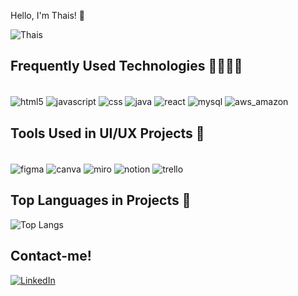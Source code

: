 Hello, I'm Thais! 👋
<br/>


![Thais](https://github-readme-stats.vercel.app/api?username=thaismoitinho&show_icons=true&theme=tokyonight)

## Frequently Used Technologies 👩🏻‍💻🚀
<div style="display: inline_block"> <br/>
<img align="center" alt="html5" src=https://img.shields.io/badge/HTML5-E34F26?style=for-the-badge&logo=html5&logoColor=white /> 
<img align="center" alt="javascript" src=https://img.shields.io/badge/JavaScript-323330?style=for-the-badge&logo=javascript&logoColor=F7DF1Ek /> 
<img align="center" alt="css" src=https://img.shields.io/badge/CSS3-1572B6?style=for-the-badge&logo=css3&logoColor=white /> 
<img align="center" alt="java" src=https://img.shields.io/badge/Java-ED8B00?style=for-the-badge&logo=openjdk&logoColor=white /> 
<img align="center" alt="react" src= https://img.shields.io/badge/React-20232A?style=for-the-badge&logo=react&logoColor=61DAFB /> 
<img align="center" alt="mysql" src=https://img.shields.io/badge/MySQL-00000F?style=for-the-badge&logo=mysql&logoColor=white /> 
<img align="center" alt="aws_amazon" src=https://img.shields.io/badge/Amazon_AWS-232F3E?style=for-the-badge&logo=amazon-aws&logoColor=white />
</div>
</div>

## Tools Used in UI/UX Projects 🎨
<div style="display: inline_block"> <br/>
<img align="center" alt="figma" src=https://img.shields.io/badge/Figma-F24E1E?style=for-the-badge&logo=figma&logoColor=white /> 
<img align="center" alt="canva" src=https://img.shields.io/badge/Canva-%2300C4CC.svg?&style=for-the-badge&logo=Canva&logoColor=white /> 
<img align="center" alt="miro" src=https://img.shields.io/badge/Miro-050038?style=for-the-badge&logo=Miro&logoColor=white /> 
<img align="center" alt="notion"javascript" src=https://img.shields.io/badge/Notion-000000?style=for-the-badge&logo=notion&logoColor=white /> 
<img align="center" alt="trello" src=https://img.shields.io/badge/Trello-0052CC?style=for-the-badge&logo=trello&logoColor=white /> 
</div>

## Top Languages in Projects 🔧
![Top Langs](https://github-readme-stats.vercel.app/api/top-langs/?username=thaismoitinho&hide_progress=true)

## Contact-me!
[![LinkedIn](https://img.shields.io/badge/LinkedIn-0077B5?style=for-the-badge&logo=linkedin&logoColor=white)](https://www.linkedin.com/in/thais-stefani-moitinho-42bb7122b?utm_source=share&utm_campaign=share_via&utm_content=profile&utm_medium=android_app)
